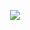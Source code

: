 <p align="center">
  <img src="https://api.boot.dev/v1/users/public/3e3ddd5d-5b87-4aaf-8af0-6adf8d724d2c/thumbnail" >
</p>
